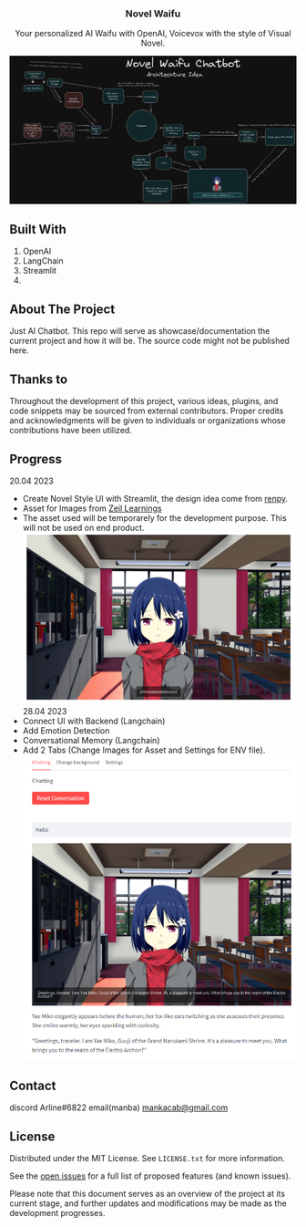 <div align="center">
  <a href="#">
  </a>
  <h3 align="center">Novel Waifu</h3>
  <p align="center">
    Your personalized AI Waifu with OpenAI, Voicevox with the style of Visual Novel.
    <br />
  </p>
</div>

![alt text](https://github.com/SynthpX/NovelWaifu/blob/main/Design/architechture.png)

## Built With

1. OpenAI
2. LangChain
3. Streamlit
4. 

## About The Project
Just AI Chatbot. This repo will serve as showcase/documentation the current project and how it will be. The source code might not be published here.

## Thanks to
Throughout the development of this project, various ideas, plugins, and code snippets may be sourced from external contributors. Proper credits and acknowledgments will be given to individuals or organizations whose contributions have been utilized.  

## Progress

20.04 2023
  - Create Novel Style UI with Streamlit, the design idea come from [renpy](https://www.renpy.org/).
  - Asset for Images from [Zeil Learnings](https://zeillearnings.itch.io/visual-novel-renpy-tutorial)
  - The asset used will be temporarely for the development purpose. This will not be used on end product.
![alt text](https://github.com/SynthpX/NovelWaifu/blob/main/Progress/NoveUI.png)
28.04 2023
  - Connect UI with Backend (Langchain)
  - Add Emotion Detection
  - Conversational Memory (Langchain)
  - Add 2 Tabs (Change Images for Asset and Settings for ENV file).
![alt text](https://github.com/SynthpX/NovelWaifu/blob/main/Progress/Implement1.png)

## Contact

discord Arline#6822 
email(manba) mankacab@gmail.com


## License

Distributed under the MIT License. See `LICENSE.txt` for more information.  

See the [open issues](https://github.com/SynthpX/wAIfuS/issues) for a full list of proposed features (and known issues).  
  
    
      
Please note that this document serves as an overview of the project at its current stage, and further updates and modifications may be made as the development progresses.